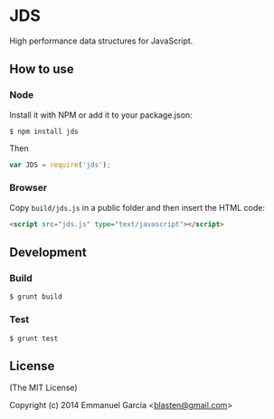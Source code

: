 # JDS

High performance data structures for JavaScript.

## How to use
### Node

Install it with NPM or add it to your package.json:

```
$ npm install jds
```

Then

```js
var JDS = require('jds');
```

### Browser

Copy ``build/jds.js`` in a public folder and then insert the HTML code:

```html
<script src="jds.js" type="text/javascript"></script>
```

## Development
### Build
```
$ grunt build
```

### Test
```
$ grunt test
```


## License

(The MIT License)

Copyright (c) 2014 Emmanuel Garcia &lt;blasten@gmail.com&gt;
